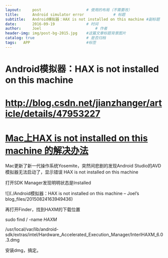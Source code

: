 ```yaml
---
layout:     post   				    # 使用的布局（不需要改）
title:      Android simulator error				# 标题 
subtitle:   Android模拟器：HAX is not installed on this machine #副标题
date:       2016-09-19 				# 时间
author:     Joel 						# 作者
header-img: img/post-bg-2015.jpg 	#这篇文章标题背景图片
catalog: true 						# 是否归档
tags:	APP							#标签
---
```

<h1><a id="AndroidHAX_is_not_installed_on_this_machine_1"></a>Android模拟器：HAX is not installed on this machine</h1>
<h1><a id="httpblogcsdnnetjianzhangerarticledetails47953227httpblogcsdnnetjianzhangerarticledetails47953227_3"></a><a href="http://blog.csdn.net/jianzhanger/article/details/47953227">http://blog.csdn.net/jianzhanger/article/details/47953227</a></h1>
<h1><a id="MacHAX_is_not_installed_on_this_machine_httpblogcsdnnetjianzhangerarticledetails47953227_5"></a><a href="http://blog.csdn.net/jianzhanger/article/details/47953227">Mac上HAX is not installed on this machine 的解决办法</a></h1>
<p>Mac更新了新一代操作系统Yosemite，突然间悲剧的发现Android Studio的AVD模拟器无法启动了，显示错误 HAX is not installed on this machine</p>
<p>打开SDK Manager发现明明状态是Installed</p>
<p>![](./Android模拟器：HAX is not installed on this machine – Joel’s blog_files/20150824163949436)</p>
<p>再打开Finder，找到HAXM的下载位置</p>
<p>sudo find / -name <em>HAXM</em></p>
<p>/usr/local/var/lib/android-sdk/extras/intel/Hardware_Accelerated_Execution_Manager/InterlHAXM_6.0.3.dmg</p>
<p>安装dmg，搞定。</p>
